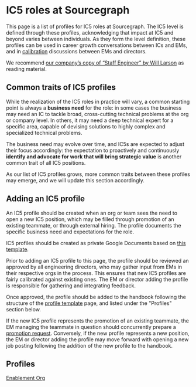 # IC5 roles at Sourcegraph

This page is a list of profiles for IC5 roles at Sourcegraph. The IC5 level is defined through these profiles, acknowledging that impact at IC5 and beyond varies between individuals. As they form the level definition, these profiles can be used in career growth conversations between ICs and EMs, and in [calibration](../talent-review-process.md#calibration-meeting) discussions between EMs and directors.

We recommend <a href="https://drive.google.com/drive/folders/1fnw5gmlLDDZb9wDodY3KfcTaM3OOQL7G" target="_blank" rel="noopener noreferrer">our company’s copy of “Staff Engineer” by Will Larson</a> as reading material.

## Common traits of IC5 profiles

While the realization of the IC5 roles in practice will vary, a common starting point is always a **business need** for the role: in some cases the business may need an IC to tackle broad, cross-cutting technical problems at the org or company level. In others, it may need a deep technical expert for a specific area, capable of devising solutions to highly complex and specialized technical problems.

The business need may evolve over time, and IC5s are expected to adjust their focus accordingly: the expectation to proactively and continuously **identify and advocate for work that will bring strategic value** is another common trait of all IC5 positions.

As our list of IC5 profiles grows, more common traits between these profiles may emerge, and we will update this section accordingly.

## Adding an IC5 profile

An IC5 profile should be created when an org or team sees the need to open a new IC5 position, which may be filled through promotion of an existing teammate, or through external hiring. The profile documents the specific business need and expectations for the role.

IC5 profiles should be created as private Google Documents based on [this template](https://docs.google.com/document/d/1nW02ieqZX4c6lEqtnODZhngdsL_6t-rP0SIvrUc56Ww/edit#heading=h.y2vyejnx3vun).

Prior to adding an IC5 profile to this page, the profile should be reviewed an approved by all engineering directors, who may gather input from EMs in their respective orgs in the process. This ensures that new IC5 profiles are fairly calibrated against existing ones. The EM or director adding the profile is responsible for gathering and integrating feedback.

Once approved, the profile should be added to the handbook following the structure of the [profile template](./template.md) page, and listed under the "Profiles" section below.

If the new IC5 profile represents the promotion of an existing teammate, the EM managing the teammate in question should concurrently prepare a [promotion request](../talent-review-process.md#promotion-request). Conversely, if the new profile represents a new position, the EM or director adding the profile may move forward with opening a new job posting following the addition of the new profile to the handbook.

## Profiles

[Enablement Org](./enablement-org.md)
